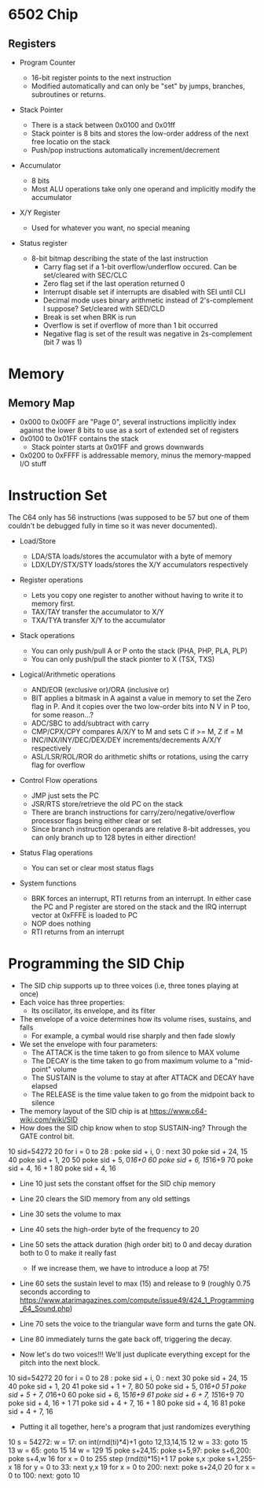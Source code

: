 # 6502 Chip

## Registers
  - Program Counter
    - 16-bit register points to the next instruction
    - Modified automatically and can only be "set" by jumps, branches,
      subroutines or returns.

  - Stack Pointer
    - There is a stack between 0x0100 and 0x01ff
    - Stack pointer is 8 bits and stores the low-order address of the
      next free locatio on the stack
    - Push/pop instructions automatically increment/decrement

  - Accumulator
    - 8 bits
    - Most ALU operations take only one operand and implicitly modify
      the accumulator

  - X/Y Register
    - Used for whatever you want, no special meaning

  - Status register
    - 8-bit bitmap describing the state of the last instruction
      - Carry flag set if a 1-bit overflow/underflow occured. Can be set/cleared
        with SEC/CLC
      - Zero flag set if the last operation returned 0
      - Interrupt disable set if interrupts are disabled with SEI until
        CLI
      - Decimal mode uses binary arithmetic instead of 2's-complement I
        suppose? Set/cleared with SED/CLD
      - Break is set when BRK is run
      - Overflow is set if overflow of more than 1 bit occurred
      - Negative flag is set of the result was negative in 2s-complement
        (bit 7 was 1)

# Memory

## Memory Map

  - 0x000 to 0x00FF are "Page 0", several instructions implicitly index
    against the lower 8 bits to use as a sort of extended set of
    registers
  - 0x0100 to 0x01FF contains the stack
    - Stack pointer starts at 0x01FF and grows downwards
  - 0x0200 to 0xFFFF is addressable memory, minus the memory-mapped I/O
    stuff

# Instruction Set

The C64 only has 56 instructions (was supposed to be 57 but one of them
couldn't be debugged fully in time so it was never documented).

  - Load/Store
    - LDA/STA loads/stores the accumulator with a byte of memory
    - LDX/LDY/STX/STY loads/stores the X/Y accumulators respectively

  - Register operations
    - Lets you copy one register to another without having to write it
      to memory first.
    - TAX/TAY transfer the accumulator to X/Y
    - TXA/TYA transfer X/Y to the accumulator

  - Stack operations
    - You can only push/pull A or P onto the stack (PHA, PHP, PLA, PLP)
    - You can only push/pull the stack pionter to X (TSX, TXS)

  - Logical/Arithmetic operations
    - AND/EOR (exclusive or)/ORA (inclusive or)
    - BIT applies a bitmask in A against a value in memory to set the
      Zero flag in P. And it copies over the two low-order bits into N V
      in P too, for some reason...?
    - ADC/SBC to add/subtract with carry
    - CMP/CPX/CPY compares A/X/Y to M and sets C if >= M, Z if = M
    - INC/INX/INY/DEC/DEX/DEY increments/decrements A/X/Y respectively
    - ASL/LSR/ROL/ROR do arithmetic shifts or rotations, using the carry
      flag for overflow

  - Control Flow operations
    - JMP just sets the PC
    - JSR/RTS store/retrieve the old PC on the stack
    - There are branch instructions for carry/zero/negative/overflow
      processor flags being either clear or set
    - Since branch instruction operands are relative 8-bit addresses,
      you can only branch up to 128 bytes in either direction!

  - Status Flag operations
    - You can set or clear most status flags

  - System functions
    - BRK forces an interrupt, RTI returns from an interrupt. In either
      case the PC and P register are stored on the stack and the IRQ
      interrupt vector at 0xFFFE is loaded to PC
    - NOP does nothing
    - RTI returns from an interrupt

# Programming the SID Chip

- The SID chip supports up to three voices (i.e, three tones playing at
  once)
- Each voice has three properties:
  - Its oscillator, its envelope, and its filter
- The envelope of a voice determines how its volume rises, sustains, and
  falls
    - For example, a cymbal would rise sharply and then fade slowly
- We set the envelope with four parameters:
  - The ATTACK is the time taken to go from silence to MAX volume
  - The DECAY is the time taken to go from maximum volume to a
    "mid-point" volume
  - The SUSTAIN is the volume to stay at after ATTACK and DECAY have
    elapsed
  - The RELEASE is the time value taken to go from the midpoint back to
    silence
- The memory layout of the SID chip is at https://www.c64-wiki.com/wiki/SID
- How does the SID chip know when to stop SUSTAIN-ing? Through the GATE
  control bit.

10 sid=54272
20 for i = 0 to 28 : poke sid + i, 0 : next
30 poke sid + 24, 15
40 poke sid + 1, 20
50 poke sid + 5, 0*16+0
60 poke sid + 6, 15*16+9
70 poke sid + 4, 16 + 1
80 poke sid + 4, 16

- Line 10 just sets the constant offset for the SID chip memory
- Line 20 clears the SID memory from any old settings
- Line 30 sets the volume to max
- Line 40 sets the high-order byte of the frequency to 20
- Line 50 sets the attack duration (high order bit) to 0 and decay
  duration both to 0 to make it really fast
    - If we increase them, we have to introduce a loop at 75!
- Line 60 sets the sustain level to max (15) and release to 9 (roughly
  0.75 seconds according to
  https://www.atarimagazines.com/compute/issue49/424_1_Programming_64_Sound.php)
- Line 70 sets the voice to the triangular wave form and turns the gate
  ON.
- Line 80 immediately turns the gate back off, triggering the decay.

- Now let's do two voices!!! We'll just duplicate everything except for
  the pitch into the next block.

10 sid=54272
20 for i = 0 to 28 : poke sid + i, 0 : next
30 poke sid + 24, 15
40 poke sid + 1, 20
41 poke sid + 1 + 7, 80
50 poke sid + 5, 0*16+0
51 poke sid + 5 + 7, 0*16+0
60 poke sid + 6, 15*16+9
61 poke sid + 6 + 7, 15*16+9
70 poke sid + 4, 16 + 1
71 poke sid + 4 + 7, 16 + 1
80 poke sid + 4, 16
81 poke sid + 4 + 7, 16

- Putting it all together, here's a program that just randomizes
  everything

10 s = 54272: w = 17: on int(rnd(ti)*4)+1 goto 12,13,14,15
12 w = 33: goto 15
13 w = 65: goto 15
14 w = 129
15 poke s+24,15: poke s+5,97: poke s+6,200: poke s+4,w
16 for x = 0 to 255 step (rnd(ti)*15)+1
17 poke s,x :poke s+1,255-x
18 for y = 0 to 33: next y,x
19 for x = 0 to 200: next: poke s+24,0
20 for x = 0 to 100: next: goto 10

